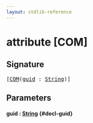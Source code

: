 ```yaml
---
layout: stdlib-reference
---
```


# attribute [COM]

## Signature

<pre>
[<a href="/stdlib-reference/attributes/com-012">COM</a>(<a href="/stdlib-reference/attributes/com-012#decl-guid" class="code_param">guid</a> : <a href="/stdlib-reference/types/string-0/index" class="code_type">String</a>)]
</pre>

## Parameters

#### guid  : [String](/stdlib-reference/types/string-0/index) {#decl-guid}

